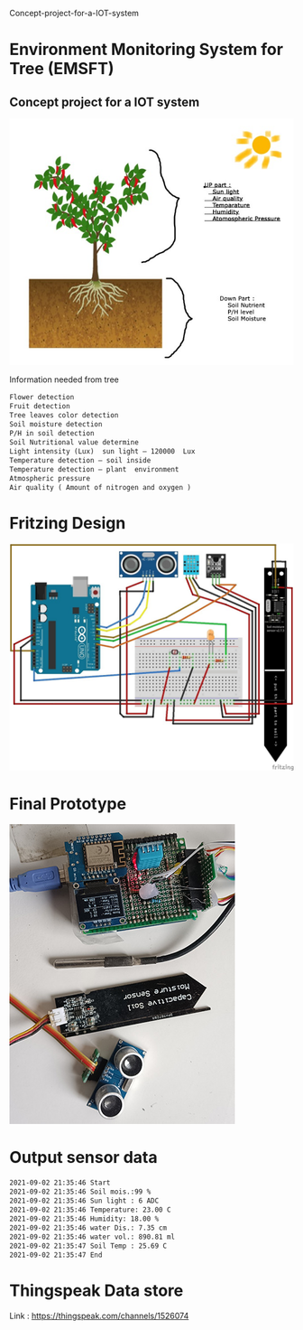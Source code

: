 Concept-project-for-a-IOT-system

# Environment Monitoring System for Tree (EMSFT)
## Concept project for a IOT system <br>
![Concept Image image](https://github.com/fnhcomputer/Concept-project-for-a-IOT-system/blob/main/image/concept_art.jpg)

Information needed from tree

    Flower detection
    Fruit detection
    Tree leaves color detection
    Soil moisture detection
    P/H in soil detection
    Soil Nutritional value determine
    Light intensity (Lux)  sun light – 120000  Lux
    Temperature detection – soil inside
    Temperature detection – plant  environment
    Atmospheric pressure 
    Air quality ( Amount of nitrogen and oxygen )

# Fritzing Design
![Fritzing design of the project](https://github.com/fnhcomputer/Concept-project-for-a-IOT-system/blob/main/image/Fritzing_design.jpg)


# Final Prototype
![Final prototype](https://github.com/fnhcomputer/Concept-project-for-a-IOT-system/blob/main/image/Final_01.jpg)
# Output sensor data

    2021-09-02 21:35:46 Start 
    2021-09-02 21:35:46 Soil mois.:99 %
    2021-09-02 21:35:46 Sun light : 6 ADC
    2021-09-02 21:35:46 Temperature: 23.00 C
    2021-09-02 21:35:46 Humidity: 18.00 %
    2021-09-02 21:35:46 water Dis.: 7.35 cm
    2021-09-02 21:35:46 water vol.: 890.81 ml
    2021-09-02 21:35:47 Soil Temp : 25.69 C
    2021-09-02 21:35:47 End

# Thingspeak Data store 

Link : https://thingspeak.com/channels/1526074
